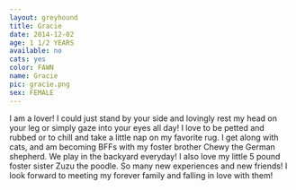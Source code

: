 ```yaml
---
layout: greyhound
title: Gracie
date: 2014-12-02
age: 1 1/2 YEARS
available: no
cats: yes
color: FAWN
name: Gracie
pic: gracie.png
sex: FEMALE
---
```


I am a lover! I could just stand by your side and lovingly rest my head on your leg or simply gaze into your eyes all day! 
I love to be petted and rubbed or to chill and take a little nap on my favorite rug. I get along with cats, 
and am becoming BFFs with my foster brother Chewy the German shepherd. We play in the backyard everyday! 
I also love my little 5 pound foster sister Zuzu the poodle. So many new experiences and new friends! 
I look forward to meeting my forever family and falling in love with them!
